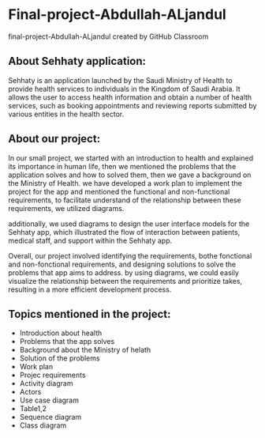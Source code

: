 # Final-project-Abdullah-ALjandul
final-project-Abdullah-ALjandul created by GitHub Classroom



## About Sehhaty application:
Sehhaty is an application launched by the Saudi Ministry of Health to provide health services to individuals in the Kingdom of Saudi Arabia.
It allows the user to access health information and obtain a number of health services, such as booking appointments and reviewing reports 
submitted by various entities in the health sector.



## About our project:
In our small project, we started with an introduction to health and explained its importance in human life, then we mentioned the problems
that the application solves and how to solved them, then we gave a background on the Ministry of Health.
we have developed a work plan to implement the project for the app and mentioned the functional and non-functional requirements,
to facilitate understand of the relationship between these requirements, we utilized diagrams.

additionally, we used diagrams to design the user interface models for the Sehhaty app, which illustrated the flow of interaction between
patients, medical staff, and support within the Sehhaty app.

Overall, our project involved identifying the requiirements, bothe fonctional and non-fonctional requirements, and designing solutions to solve 
the problems that app aims to address. by using diagrams, we could easily visualize the relationship between the requirements and prioritize 
takes, resulting in a more efficient development process.



## Topics mentioned in the project:
- Introduction about health
- Problems that the app solves
- Background about the Ministry of helath
- Solution of the problems
- Work plan
- Projec requirements
- Activity diagram
- Actors
- Use case diagram
- Table1,2
- Sequence diagram
- Class diagram
